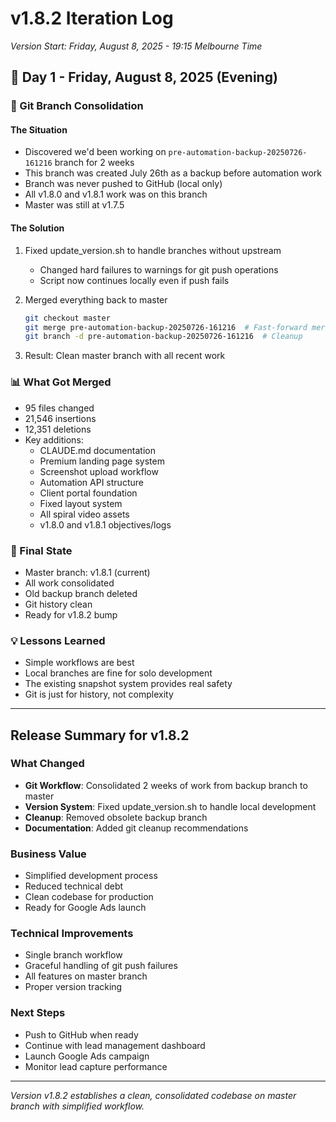 # v1.8.2 Iteration Log
*Version Start: Friday, August 8, 2025 - 19:15 Melbourne Time*

## 📅 Day 1 - Friday, August 8, 2025 (Evening)

### 🔀 Git Branch Consolidation

#### The Situation
- Discovered we'd been working on `pre-automation-backup-20250726-161216` branch for 2 weeks
- This branch was created July 26th as a backup before automation work
- Branch was never pushed to GitHub (local only)
- All v1.8.0 and v1.8.1 work was on this branch
- Master was still at v1.7.5

#### The Solution
1. Fixed update_version.sh to handle branches without upstream
   - Changed hard failures to warnings for git push operations
   - Script now continues locally even if push fails
   
2. Merged everything back to master
   ```bash
   git checkout master
   git merge pre-automation-backup-20250726-161216  # Fast-forward merge
   git branch -d pre-automation-backup-20250726-161216  # Cleanup
   ```

3. Result: Clean master branch with all recent work

### 📊 What Got Merged
- 95 files changed
- 21,546 insertions
- 12,351 deletions
- Key additions:
  - CLAUDE.md documentation
  - Premium landing page system
  - Screenshot upload workflow
  - Automation API structure
  - Client portal foundation
  - Fixed layout system
  - All spiral video assets
  - v1.8.0 and v1.8.1 objectives/logs

### 🎯 Final State
- Master branch: v1.8.1 (current)
- All work consolidated
- Old backup branch deleted
- Git history clean
- Ready for v1.8.2 bump

### 💡 Lessons Learned
- Simple workflows are best
- Local branches are fine for solo development
- The existing snapshot system provides real safety
- Git is just for history, not complexity

---

## Release Summary for v1.8.2

### What Changed
- **Git Workflow**: Consolidated 2 weeks of work from backup branch to master
- **Version System**: Fixed update_version.sh to handle local development
- **Cleanup**: Removed obsolete backup branch
- **Documentation**: Added git cleanup recommendations

### Business Value
- Simplified development process
- Reduced technical debt
- Clean codebase for production
- Ready for Google Ads launch

### Technical Improvements
- Single branch workflow
- Graceful handling of git push failures
- All features on master branch
- Proper version tracking

### Next Steps
- Push to GitHub when ready
- Continue with lead management dashboard
- Launch Google Ads campaign
- Monitor lead capture performance

---

*Version v1.8.2 establishes a clean, consolidated codebase on master branch with simplified workflow.*